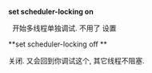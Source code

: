 **set scheduler-locking on**

  开始多线程单独调试. 不用了 设置 

**set scheduler-locking off **

关闭. 又会回到你调试这个, 其它线程不阻塞.

